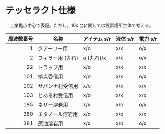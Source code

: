 # テッセラクト仕様

　工業拠点中心で表記。ただし，10x 台に関しては設置場所主体で考える。

|周波数番号|名称             |アイテム s/r|液体 s/r|電力 s/r|
|---------:|-----------------|------------|--------|--------|
|         1|クアーリー用     |x/o         |x/x     |o/x     |
|         2|フィラー用 (丸石)|o (丸石)/x  |x/x     |o/x     |
|        22|トラップ用       |x/o         |x/x     |x/x     |
|       101|拠点受信用       |x/o         |x/x     |o/x     |
|       102|サバンナ村受信用 |x/o         |x/x     |x/x     |
|       103|とある村受信用   |x/o         |x/x     |x/x     |
|       185|ネザー溶岩用     |x/x         |x/o     |o/x     |
|       380|エタノール溶岩用 |x/x         |x/o     |x/x     |
|       381|原油溶岩用       |x/x         |x/o     |o/x     |
